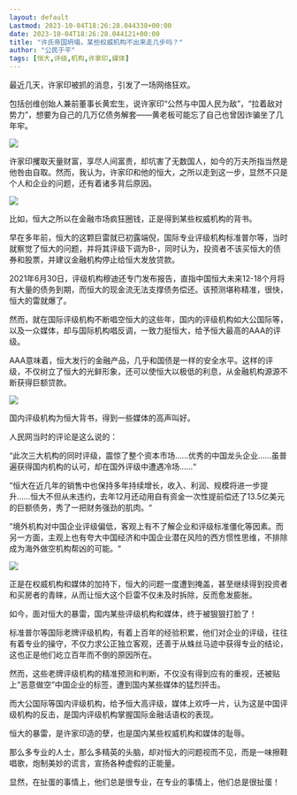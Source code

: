 ```yaml
---
layout: default
Lastmod: 2023-10-04T18:26:28.044338+00:00
date: 2023-10-04T18:26:28.044121+00:00
title: "许氏帝国坍塌，某些权威机构不出来走几步吗？"
author: "公民于平"
tags: [恒大,评级,机构,许家印,媒体]
---
```


最近几天，许家印被抓的消息，引发了一场网络狂欢。  

包括创维创始人兼前董事长黄宏生，说许家印“公然与中国人民为敌”，“拉着敌对势力”，想要为自己的几万亿债务解套——黄老板可能忘了自己也曾因诈骗坐了几年牢。

![](https://images.weserv.nl/?url=https%3A//mmbiz.qpic.cn/mmbiz_jpg/mlBW8qhicxSSibD7ZcjOohicTUzYicVM4aUnxgod3LkKMEGu2lZ0VGY5IYpTy92FaTDk0T2Hx18iab2tnOEgdNUUNBQ/640%3Fwx_fmt%3Djpeg%26wxfrom%3D5%26wx_lazy%3D1%26wx_co%3D1)

许家印攫取天量财富，享尽人间富贵，却坑害了无数国人，如今的万夫所指当然是他咎由自取。然而，我认为，许家印和他的恒大，之所以走到这一步，显然不只是个人和企业的问题，还有着诸多背后原因。  

![](https://images.weserv.nl/?url=https%3A//mmbiz.qpic.cn/sz_mmbiz_jpg/TKrTTj6vglyPNG0gythY8hYUmG2fWMaLib7ia1ggNLXlJjLyjjZwuMaHHyuEqTEu2uib9RuPlnvHeV9pX685ICvzg/640%3Fwx_fmt%3Djpeg)

比如，恒大之所以在金融市场疯狂圈钱，正是得到某些权威机构的背书。  

早在多年前，恒大的这颗巨雷就已初露端倪，国际专业评级机构标准普尔等，当时就察觉了恒大的问题，并将其评级下调为B-，同时认为，投资者不该买恒大的债券和股票，并建议金融机构停止给恒大发放贷款。  

2021年6月30日，评级机构穆迪还专门发布报告，直指中国恒大未来12-18个月将有大量的债务到期，而恒大的现金流无法支撑债务偿还。该预测堪称精准，很快，恒大的雷就爆了。  

然而，就在国际评级机构不断唱空恒大的这些年，国内的评级机构如大公国际等，以及一众媒体，却与国际机构唱反调，一致力挺恒大，给予恒大最高的AAA的评级。  

AAA意味着，恒大发行的金融产品，几乎和国债是一样的安全水平。这样的评级，不仅树立了恒大的光鲜形象，还可以使恒大以极低的利息，从金融机构源源不断获得巨额贷款。  

![](https://images.weserv.nl/?url=https%3A//mmbiz.qpic.cn/mmbiz_jpg/yNludic3jpukZosTAG4gV6JzZfLMyiaT0C4sVJG1hicmDpAKKhTiaR1QWciaHYV8abcrutxiccedxA0PibpYofD8xHRug/640%3Fwx_fmt%3Djpeg%26wxfrom%3D5%26wx_lazy%3D1%26wx_co%3D1)

国内评级机构为恒大背书，得到一些媒体的高声叫好。  

人民网当时的评论是这么说的：  

“此次三大机构的同时评级，震惊了整个资本市场……优秀的中国龙头企业……虽普遍获得国内机构的认可，却在国外评级中遭遇冷场……“  

”恒大在近几年的销售中也保持多年持续增长，收入、利润、规模将进一步提升……恒大不但从未违约，去年12月还动用自有资金一次性提前偿还了13.5亿美元的巨额债务，秀了一把财务强劲的肌肉。“

”境外机构对中国企业评级偏低，客观上有不了解企业和评级标准僵化等因素。而另一方面，主观上也有夸大中国经济和中国企业潜在风险的西方惯性思维，不排除成为海外做空机构帮凶的可能。“

![](https://images.weserv.nl/?url=https%3A//mmbiz.qpic.cn/mmbiz_jpg/yNludic3jpukZosTAG4gV6JzZfLMyiaT0CHJ7iaORbkaibEz2ckx4vkUmC7cr2Qa0saI9JFJib11ic43I2Mg6I1mrlZA/640%3Fwx_fmt%3Djpeg%26wxfrom%3D5%26wx_lazy%3D1%26wx_co%3D1)

正是在权威机构和媒体的加持下，恒大的问题一度遭到掩盖，甚至继续得到投资者和买房者的青睐，从而让恒大这个巨雷不仅未及时拆除，反而愈发膨胀。

如今，面对恒大的暴雷，国内某些评级机构和媒体，终于被狠狠打脸了！

标准普尔等国际老牌评级机构，有着上百年的经验积累，他们对企业的评级，往往有着专业的操守，不仅力求公正独立客观，还善于从蛛丝马迹中获得专业的结论，这也正是他们屹立百年而不倒的原因所在。  

然而，这些老牌评级机构的精准预测和判断，不仅没有得到应有的重视，还被贴上“恶意做空”中国企业的标签，遭到国内某些媒体的猛烈抨击。  

而大公国际等国内评级机构，给予恒大高评级，媒体上欢呼一片，认为这是中国评级机构的反击，是国内评级机构掌握国际金融话语权的表现。  

恒大的暴雷，是许家印造的孽，也是国内某些权威机构和媒体的耻辱。

那么多专业的人士，那么多精英的头脑，却对恒大的问题视而不见，而是一味擦鞋唱歌，炮制美妙的谎言，宣扬各种虚假的正能量。

显然，在扯蛋的事情上，他们总是很专业，在专业的事情上，他们总是很扯蛋！

